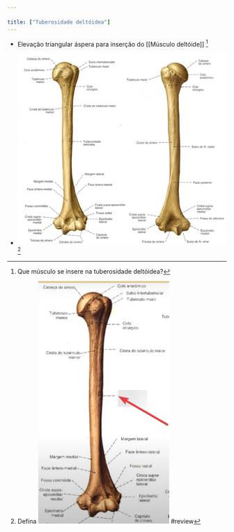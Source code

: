 ```yaml
---

title: ["Tuberosidade deltóidea"]
---
```


+ Elevação triangular áspera para inserção do [[Músculo deltóide]] [^259998]

[^259998]: Que músculo se insere na tuberosidade deltóidea?

+ ![Pasted image 20210412111210.png](Pasted%20image%2020210412111210.png)[^846555]

[^846555]: Defina ![Pasted image 20210330010045.png](Pasted%20image%2020210330010045.png)
#review 
